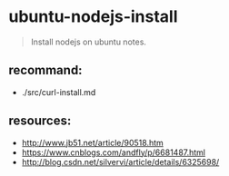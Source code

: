 # ubuntu-nodejs-install
> Install nodejs on ubuntu notes.

## recommand:
- ./src/curl-install.md

## resources:
+ http://www.jb51.net/article/90518.htm
+ https://www.cnblogs.com/andfly/p/6681487.html
+ http://blog.csdn.net/silvervi/article/details/6325698/